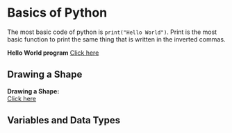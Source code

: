 # **Basics of Python**

The most basic code of python is `print("Hello World")`. Print is the most basic function to print the same thing that is written in the inverted commas.

**Hello World program**
[Click here](https://colab.research.google.com/drive/17iyRvpD_8vVVrrTHpapBe_jby_u-e01D)
## Drawing a Shape

**Drawing a Shape:**  
[Click here](https://colab.research.google.com/drive/1JrBxQCOitSCqH-Y7pX8Yu2KzejIEZFA?usp=sharing)

## Variables and Data Types
